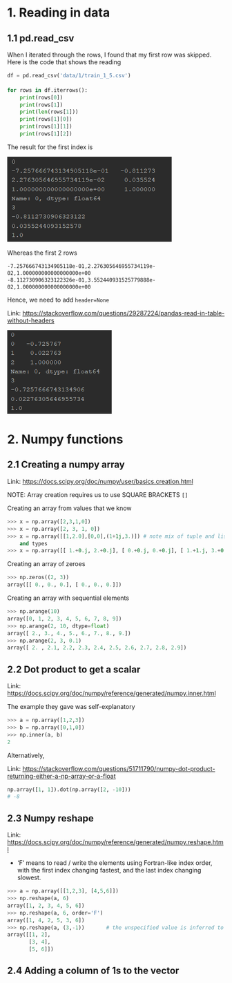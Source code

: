 # 1. Reading in data

## 1.1 pd.read_csv

When I iterated through the rows, I found that my first row was skipped. Here is the code that shows the reading

```python
df = pd.read_csv('data/1/train_1_5.csv')

for rows in df.iterrows():
    print(rows[0])
    print(rows[1])
    print(len(rows[1]))
    print(rows[1][0])
    print(rows[1][1])
    print(rows[1][2])
```

The result for the first index is 

![](assets/01_read_csv.PNG)

Whereas the first 2 rows

```
-7.257666743134905118e-01,2.276305646955734119e-02,1.000000000000000000e+00
-8.112730906323122326e-01,3.552440931525779888e-02,1.000000000000000000e+00
```

Hence, we need to add `header=None`

Link: https://stackoverflow.com/questions/29287224/pandas-read-in-table-without-headers

![](assets/02_read_csv_no_header.PNG)

# 2. Numpy functions

## 2.1 Creating a numpy array

Link: https://docs.scipy.org/doc/numpy/user/basics.creation.html

NOTE: Array creation requires us to use SQUARE BRACKETS `[]`

Creating an array from values that we know 

```python
>>> x = np.array([2,3,1,0])
>>> x = np.array([2, 3, 1, 0])
>>> x = np.array([[1,2.0],[0,0],(1+1j,3.)]) # note mix of tuple and lists,
    and types
>>> x = np.array([[ 1.+0.j, 2.+0.j], [ 0.+0.j, 0.+0.j], [ 1.+1.j, 3.+0.j]])
```

Creating an array of zeroes

```python
>>> np.zeros((2, 3))
array([[ 0., 0., 0.], [ 0., 0., 0.]])
```

Creating an array with sequential elements 

```python
>>> np.arange(10)
array([0, 1, 2, 3, 4, 5, 6, 7, 8, 9])
>>> np.arange(2, 10, dtype=float)
array([ 2., 3., 4., 5., 6., 7., 8., 9.])
>>> np.arange(2, 3, 0.1)
array([ 2. , 2.1, 2.2, 2.3, 2.4, 2.5, 2.6, 2.7, 2.8, 2.9])
```





## 2.2 Dot product to get a scalar

Link: https://docs.scipy.org/doc/numpy/reference/generated/numpy.inner.html

The example they gave was self-explanatory 

```python
>>> a = np.array([1,2,3])
>>> b = np.array([0,1,0])
>>> np.inner(a, b)
2
```

Alternatively,

Link: https://stackoverflow.com/questions/51711790/numpy-dot-product-returning-either-a-np-array-or-a-float

```python
np.array([1, 1]).dot(np.array([2, -10]))
# -8
```



## 2.3 Numpy reshape

Link: https://docs.scipy.org/doc/numpy/reference/generated/numpy.reshape.html

-  ‘F’ means to read / write the elements using Fortran-like index order, with the first index changing fastest, and the last index changing slowest.

```python
>>> a = np.array([[1,2,3], [4,5,6]])
>>> np.reshape(a, 6)
array([1, 2, 3, 4, 5, 6])
>>> np.reshape(a, 6, order='F')
array([1, 4, 2, 5, 3, 6])
>>> np.reshape(a, (3,-1))       # the unspecified value is inferred to be 2
array([[1, 2],
       [3, 4],
       [5, 6]])
```

## 2.4 Adding a column of 1s to the vector



